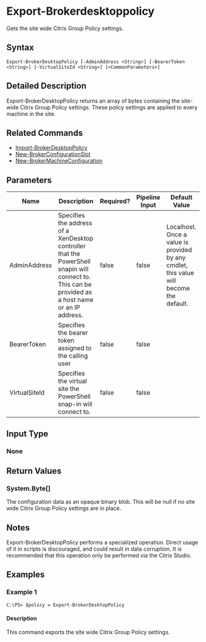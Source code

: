 ﻿
# Export-Brokerdesktoppolicy
Gets the site wide Citrix Group Policy settings.
## Syntax
```
Export-BrokerDesktopPolicy [-AdminAddress <String>] [-BearerToken <String>] [-VirtualSiteId <String>] [<CommonParameters>]
```
## Detailed Description
Export-BrokerDesktopPolicy returns an array of bytes containing the site-wide Citrix Group Policy settings. These policy settings are applied to every machine in the site.


## Related Commands

* [Import-BrokerDesktopPolicy](../Import-BrokerDesktopPolicy/)
* [New-BrokerConfigurationSlot](../New-BrokerConfigurationSlot/)
* [New-BrokerMachineConfiguration](../New-BrokerMachineConfiguration/)
## Parameters
| Name   | Description | Required? | Pipeline Input | Default Value |
| --- | --- | --- | --- | --- |
| AdminAddress | Specifies the address of a XenDesktop controller that the PowerShell snapin will connect to. This can be provided as a host name or an IP address. | false | false | Localhost. Once a value is provided by any cmdlet, this value will become the default. |
| BearerToken | Specifies the bearer token assigned to the calling user | false | false |  |
| VirtualSiteId | Specifies the virtual site the PowerShell snap-in will connect to. | false | false |  |

## Input Type

### None

## Return Values

### System.Byte\[\]
The configuration data as an opaque binary blob. This will be null if no site wide Citrix Group Policy settings are in place.
## Notes
Export-BrokerDesktopPolicy performs a specialized operation. Direct usage of it in scripts is discouraged, and could result in data corruption. It is recommended that this operation only be performed via the Citrix Studio.
## Examples

### Example 1
```
C:\PS> $policy = Export-BrokerDesktopPolicy
```
#### Description
This command exports the site wide Citrix Group Policy settings.
